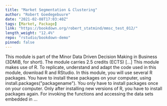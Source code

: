 ```yaml
---
title: "Market Segmentation & Clustering"
author: "Robert Goedegebuure"
date: "2021-02-08T17:03:40Z"
tags: [Market, Package]
link: "https://bookdown.org/robert_statmind/mmsc_test_012/"
length_weight: "12.4%"
repo: "rstudio/bookdown-demo"
pinned: false
---
```


This module is part of the Minor Data Driven Decision Making in Business (3DMiB, for short). The module carries 2.5 credits (ECTS) [...] This module makes use of R. To replicate, understand and adapt the code used in this module, download R and RStudio. In this module, you will use several R packages. You have to install these packages on your computer, using install.packages("packagename"). You only have to install packages once on your computer. Only after installing new versions of R, you have to install packages again. For invoking the functions and accessing the data sets embedded in ...
